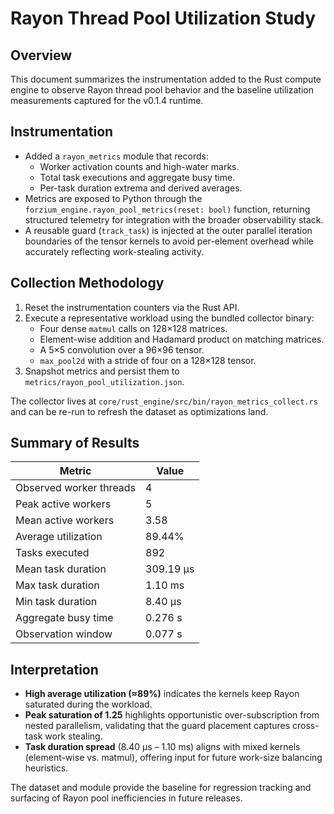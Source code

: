 # Rayon Thread Pool Utilization Study

## Overview

This document summarizes the instrumentation added to the Rust compute engine to observe Rayon
thread pool behavior and the baseline utilization measurements captured for the v0.1.4 runtime.

## Instrumentation

- Added a `rayon_metrics` module that records:
  - Worker activation counts and high-water marks.
  - Total task executions and aggregate busy time.
  - Per-task duration extrema and derived averages.
- Metrics are exposed to Python through the `forzium_engine.rayon_pool_metrics(reset: bool)`
  function, returning structured telemetry for integration with the broader observability stack.
- A reusable guard (`track_task`) is injected at the outer parallel iteration boundaries of the
  tensor kernels to avoid per-element overhead while accurately reflecting work-stealing activity.

## Collection Methodology

1. Reset the instrumentation counters via the Rust API.
2. Execute a representative workload using the bundled collector binary:
   - Four dense `matmul` calls on 128×128 matrices.
   - Element-wise addition and Hadamard product on matching matrices.
   - A 5×5 convolution over a 96×96 tensor.
   - `max_pool2d` with a stride of four on a 128×128 tensor.
3. Snapshot metrics and persist them to `metrics/rayon_pool_utilization.json`.

The collector lives at `core/rust_engine/src/bin/rayon_metrics_collect.rs` and can be re-run to
refresh the dataset as optimizations land.

## Summary of Results

| Metric | Value |
| --- | --- |
| Observed worker threads | 4 |
| Peak active workers | 5 |
| Mean active workers | 3.58 |
| Average utilization | 89.44% |
| Tasks executed | 892 |
| Mean task duration | 309.19 µs |
| Max task duration | 1.10 ms |
| Min task duration | 8.40 µs |
| Aggregate busy time | 0.276 s |
| Observation window | 0.077 s |

## Interpretation

- **High average utilization (≈89%)** indicates the kernels keep Rayon saturated during the workload.
- **Peak saturation of 1.25** highlights opportunistic over-subscription from nested parallelism,
  validating that the guard placement captures cross-task work stealing.
- **Task duration spread** (8.40 µs – 1.10 ms) aligns with mixed kernels (element-wise vs. matmul),
  offering input for future work-size balancing heuristics.

The dataset and module provide the baseline for regression tracking and
surfacing of Rayon pool inefficiencies in future releases.